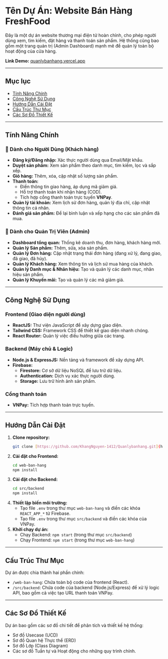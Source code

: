 # Tên Dự Án: Website Bán Hàng FreshFood

Đây là một dự án website thương mại điện tử hoàn chỉnh, cho phép người dùng xem, tìm kiếm, đặt hàng và thanh toán sản phẩm. Hệ thống cũng bao gồm một trang quản trị (Admin Dashboard) mạnh mẽ để quản lý toàn bộ hoạt động của cửa hàng.

**Link Demo:** [quanlybanhang.vercel.app](https://quanlybanhang.vercel.app)

---

## Mục lục
- [Tính Năng Chính](#tính-năng-chính)
- [Công Nghệ Sử Dụng](#công-nghệ-sử-dụng)
- [Hướng Dẫn Cài Đặt](#hướng-dẫn-cài-đặt)
- [Cấu Trúc Thư Mục](#cấu-trúc-thư-mục)
- [Các Sơ Đồ Thiết Kế](#các-sơ-đồ-thiết-kế)

---

## Tính Năng Chính

### 👤 Dành cho Người Dùng (Khách hàng)
- **Đăng ký/Đăng nhập:** Xác thực người dùng qua Email/Mật khẩu.
- **Duyệt sản phẩm:** Xem sản phẩm theo danh mục, tìm kiếm, lọc và sắp xếp.
- **Giỏ hàng:** Thêm, xóa, cập nhật số lượng sản phẩm.
- **Thanh toán:**
    - Điền thông tin giao hàng, áp dụng mã giảm giá.
    - Hỗ trợ thanh toán khi nhận hàng (COD).
    - Tích hợp cổng thanh toán trực tuyến **VNPay**.
- **Quản lý tài khoản:** Xem lịch sử đơn hàng, quản lý địa chỉ, cập nhật thông tin cá nhân.
- **Đánh giá sản phẩm:** Để lại bình luận và xếp hạng cho các sản phẩm đã mua.

### 👑 Dành cho Quản Trị Viên (Admin)
- **Dashboard tổng quan:** Thống kê doanh thu, đơn hàng, khách hàng mới.
- **Quản lý Sản phẩm:** Thêm, sửa, xóa sản phẩm.
- **Quản lý Đơn hàng:** Cập nhật trạng thái đơn hàng (đang xử lý, đang giao, đã giao, đã hủy).
- **Quản lý Khách hàng:** Xem thông tin và lịch sử mua hàng của khách.
- **Quản lý Danh mục & Nhãn hiệu:** Tạo và quản lý các danh mục, nhãn hiệu sản phẩm.
- **Quản lý Khuyến mãi:** Tạo và quản lý các mã giảm giá.

---

## Công Nghệ Sử Dụng

### Frontend (Giao diện người dùng)
- **ReactJS:** Thư viện JavaScript để xây dựng giao diện.
- **Tailwind CSS:** Framework CSS để thiết kế giao diện nhanh chóng.
- **React Router:** Quản lý việc điều hướng giữa các trang.

### Backend (Máy chủ & Logic)
- **Node.js & ExpressJS:** Nền tảng và framework để xây dựng API.
- **Firebase:**
    - **Firestore:** Cơ sở dữ liệu NoSQL để lưu trữ dữ liệu.
    - **Authentication:** Dịch vụ xác thực người dùng.
    - **Storage:** Lưu trữ hình ảnh sản phẩm.

### Cổng thanh toán
- **VNPay:** Tích hợp thanh toán trực tuyến.

---

## Hướng Dẫn Cài Đặt

1.  **Clone repository:**
    ```bash
    git clone [https://github.com/KhangNguyen-1412/Quanlybanhang.git](https://github.com/KhangNguyen-1412/Quanlybanhang.git)
    ```
2.  **Cài đặt cho Frontend:**
    ```bash
    cd web-ban-hang
    npm install
    ```
3.  **Cài đặt cho Backend:**
    ```bash
    cd src/backend 
    npm install
    ```
4.  **Thiết lập biến môi trường:**
    - Tạo file `.env` trong thư mục `web-ban-hang` và điền các khóa `REACT_APP_*` từ Firebase.
    - Tạo file `.env` trong thư mục `src/backend` và điền các khóa của VNPay.
5.  **Khởi chạy dự án:**
    - Chạy Backend: `npm start` (trong thư mục `src/backend`)
    - Chạy Frontend: `npm start` (trong thư mục `web-ban-hang`)

---

## Cấu Trúc Thư Mục

Dự án được chia thành hai phần chính:
- `/web-ban-hang`: Chứa toàn bộ code của frontend (React).
- `/src/backend`: Chứa code của backend (Node.js/Express) để xử lý logic API, bao gồm cả việc tạo URL thanh toán VNPay.

---

## Các Sơ Đồ Thiết Kế

Dự án bao gồm các sơ đồ chi tiết để phân tích và thiết kế hệ thống:
- Sơ đồ Usecase (UCD)
- Sơ đồ Quan hệ Thực thể (ERD)
- Sơ đồ Lớp (Class Diagram)
- Các sơ đồ Tuần tự và Hoạt động cho những quy trình chính.
